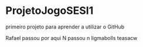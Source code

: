 # ProjetoJogoSESI1
primeiro projeto para aprender a utilizar o GitHub

Rafael passou por aqui
N passou n
ligmabolls
teasacw